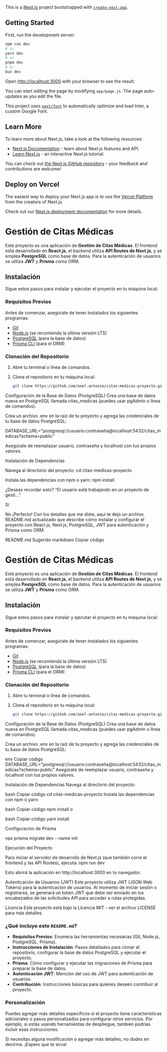 This is a [Next.js](https://nextjs.org/) project bootstrapped with [`create-next-app`](https://github.com/vercel/next.js/tree/canary/packages/create-next-app).

## Getting Started

First, run the development server:

```bash
npm run dev
# or
yarn dev
# or
pnpm dev
# or
bun dev
```

Open [http://localhost:3000](http://localhost:3000) with your browser to see the result.

You can start editing the page by modifying `app/page.js`. The page auto-updates as you edit the file.

This project uses [`next/font`](https://nextjs.org/docs/basic-features/font-optimization) to automatically optimize and load Inter, a custom Google Font.

## Learn More

To learn more about Next.js, take a look at the following resources:

- [Next.js Documentation](https://nextjs.org/docs) - learn about Next.js features and API.
- [Learn Next.js](https://nextjs.org/learn) - an interactive Next.js tutorial.

You can check out [the Next.js GitHub repository](https://github.com/vercel/next.js/) - your feedback and contributions are welcome!

## Deploy on Vercel

The easiest way to deploy your Next.js app is to use the [Vercel Platform](https://vercel.com/new?utm_medium=default-template&filter=next.js&utm_source=create-next-app&utm_campaign=create-next-app-readme) from the creators of Next.js.

Check out our [Next.js deployment documentation](https://nextjs.org/docs/deployment) for more details.

# Gestión de Citas Médicas

Este proyecto es una aplicación de **Gestión de Citas Médicas**. El frontend está desarrollado en **React.js**, el backend utiliza **API Routes de Next.js**, y se emplea **PostgreSQL** como base de datos. Para la autenticación de usuarios se utiliza **JWT** y **Prisma** como ORM.

## Instalación

Sigue estos pasos para instalar y ejecutar el proyecto en tu máquina local:

### Requisitos Previos

Antes de comenzar, asegúrate de tener instalados los siguientes programas:

- [Git](https://git-scm.com/)
- [Node.js](https://nodejs.org/) (se recomienda la última versión LTS)
- [PostgreSQL](https://www.postgresql.org/) (para la base de datos)
- [Prisma CLI](https://www.prisma.io/docs/getting-started) (para el ORM)

### Clonación del Repositorio

1. Abre tu terminal o línea de comandos.
2. Clona el repositorio en tu máquina local:

   ```bash
   git clone https://github.com/axel-antonio/citas-medicas-proyecto.git

Configuración de la Base de Datos (PostgreSQL)
Crea una base de datos nueva en PostgreSQL llamada citas_medicas (puedes usar pgAdmin o línea de comandos).

Crea un archivo .env en la raíz de tu proyecto y agrega las credenciales de tu base de datos PostgreSQL:

DATABASE_URL="postgresql://usuario:contraseña@localhost:5432/citas_medicas?schema=public"

Asegúrate de reemplazar usuario, contraseña y localhost con tus propios valores.

Instalación de Dependencias

Navega al directorio del proyecto:
cd citas-medicas-proyecto

Instala las dependencias con npm o yarn:
npm install


¿Deseas recordar esto? “El usuario está trabajando en un proyecto de gesti...”

Sí

No
¡Perfecto! Con los detalles que me diste, aquí te dejo un archivo README.md actualizado que describe cómo instalar y configurar el proyecto con React.js, Next.js, PostgreSQL, JWT para autenticación y Prisma como ORM.

README.md Sugerido
markdown
Copiar código
# Gestión de Citas Médicas

Este proyecto es una aplicación de **Gestión de Citas Médicas**. El frontend está desarrollado en **React.js**, el backend utiliza **API Routes de Next.js**, y se emplea **PostgreSQL** como base de datos. Para la autenticación de usuarios se utiliza **JWT** y **Prisma** como ORM.

## Instalación

Sigue estos pasos para instalar y ejecutar el proyecto en tu máquina local:

### Requisitos Previos

Antes de comenzar, asegúrate de tener instalados los siguientes programas:

- [Git](https://git-scm.com/)
- [Node.js](https://nodejs.org/) (se recomienda la última versión LTS)
- [PostgreSQL](https://www.postgresql.org/) (para la base de datos)
- [Prisma CLI](https://www.prisma.io/docs/getting-started) (para el ORM)

### Clonación del Repositorio

1. Abre tu terminal o línea de comandos.
2. Clona el repositorio en tu máquina local:

   ```bash
   git clone https://github.com/axel-antonio/citas-medicas-proyecto.git
Configuración de la Base de Datos (PostgreSQL)
Crea una base de datos nueva en PostgreSQL llamada citas_medicas (puedes usar pgAdmin o línea de comandos).

Crea un archivo .env en la raíz de tu proyecto y agrega las credenciales de tu base de datos PostgreSQL:

env
Copiar código
DATABASE_URL="postgresql://usuario:contraseña@localhost:5432/citas_medicas?schema=public"
Asegúrate de reemplazar usuario, contraseña y localhost con tus propios valores.

Instalación de Dependencias
Navega al directorio del proyecto:

bash
Copiar código
cd citas-medicas-proyecto
Instala las dependencias con npm o yarn:

bash
Copiar código
npm install
o

bash
Copiar código
yarn install

Configuración de Prisma

npx prisma migrate dev --name init

Ejecución del Proyecto

Para iniciar el servidor de desarrollo de Next.js (que también corre el frontend y las API Routes), ejecuta:
npm run dev

Esto abrirá la aplicación en http://localhost:3000 en tu navegador.

Autenticación de Usuarios (JWT)
Este proyecto utiliza JWT (JSON Web Tokens) para la autenticación de usuarios. Al momento de iniciar sesión o registrarse, se generará un token JWT que debe ser enviado en los encabezados de las solicitudes API para acceder a rutas protegidas.

Licencia
Este proyecto está bajo la Licencia MIT - ver el archivo LICENSE para más detalles.


### ¿Qué incluye este `README.md`?
- **Requisitos Previos**: Enumera las herramientas necesarias (Git, Node.js, PostgreSQL, Prisma).
- **Instrucciones de Instalación**: Pasos detallados para clonar el repositorio, configurar la base de datos PostgreSQL y ejecutar el proyecto.
- **Prisma**: Cómo configurar y ejecutar las migraciones de Prisma para preparar la base de datos.
- **Autenticación JWT**: Mención del uso de JWT para autenticación de usuarios.
- **Contribución**: Instrucciones básicas para quienes deseen contribuir al proyecto.

### Personalización
Puedes agregar más detalles específicos si el proyecto tiene características adicionales o pasos personalizados para configurar otros servicios. Por ejemplo, si estás usando herramientas de despliegue, también podrías incluir esas instrucciones.

Si necesitas alguna modificación o agregar más detalles, no dudes en decirme. ¡Espero que te sirva!

